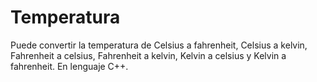 # Temperatura
 Puede convertir la temperatura de Celsius a fahrenheit, Celsius a kelvin, Fahrenheit a celsius, Fahrenheit a kelvin, Kelvin a celsius y Kelvin a fahrenheit.
 En lenguaje C++.